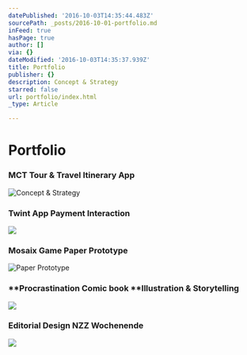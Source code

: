 ```yaml
---
datePublished: '2016-10-03T14:35:44.483Z'
sourcePath: _posts/2016-10-01-portfolio.md
inFeed: true
hasPage: true
author: []
via: {}
dateModified: '2016-10-03T14:35:37.939Z'
title: Portfolio
publisher: {}
description: Concept & Strategy
starred: false
url: portfolio/index.html
_type: Article

---
```

# Portfolio

### **MCT Tour** & Travel Itinerary App
![Concept & Strategy](https://the-grid-user-content.s3-us-west-2.amazonaws.com/d63bfeba-eabf-45ae-934a-e3ea348bfc5e.gif)

### Twint App **Payment Interaction**
![](https://the-grid-user-content.s3-us-west-2.amazonaws.com/1e6d69ec-0734-48b8-b1f2-864c13deef24.gif)

### **Mosaix Game** Paper Prototype
![Paper Prototype](https://the-grid-user-content.s3-us-west-2.amazonaws.com/265ec4a2-c0d8-4dd3-adbd-2c85c162a5a1.gif)

### **Procrastination Comic book **Illustration & Storytelling
![](https://the-grid-user-content.s3-us-west-2.amazonaws.com/ee610437-244b-48e8-adf5-20637243b3ee.gif)

### **Editorial Design** NZZ Wochenende
![](https://the-grid-user-content.s3-us-west-2.amazonaws.com/e63b7ba5-71ce-477b-9a91-f99ac5ba474d.gif)